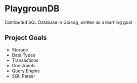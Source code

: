 # PlaygrounDB
Distributed SQL Database in Golang, written as a learning goal

## Project Goals

* Storage
* Data Types
* Transactions
* Constraints
* Query Engine
* SQL Parser
